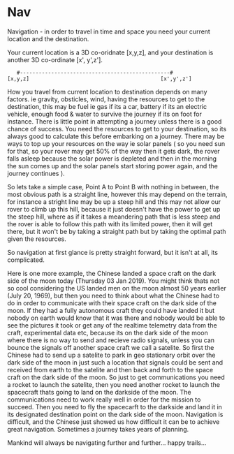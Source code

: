 # Nav
Navigation - in order to travel in time and space you need your current location and the destination.

Your current location is a 3D co-oridnate [x,y,z], and your destination is another 3D co-ordinate [x', y',z'].

       #------------------------------------------------#
    [x,y,z]                                          [x',y',z']

How you travel from current location to destination depends on many factors. ie gravity, obsticles, wind, having the resources to get to the destination, this may be fuel ie gas if its a car, battery if its an electric vehicle, enough food & water to survive the journey if its on foot for instance. There is little point in attempting a journey unless there is a good chance of success. You need the resources to get to your destination, so its always good to calculate this before embarking on a journey. There may be ways to top up your resources on the way ie solar panels ( so you need sun for that, so your rover may get 50% of the way then it gets dark, the rover falls asleep because the solar power is depleted and then in the morning the sun comes up and the solar panels start storing power again, and the journey continues ).

So lets take a simple case, Point A to Point B with nothing in between, the most obvious path is a straight line, however this may depend on the terrain, for instance a stright line may be up a steep hill and this may not allow our rover to climb up this hill, because it just doesn't have the power to get up the steep hill, where as if it takes a meandering path that is less steep and the rover is able to follow this path with its limited power, then it will get there, but it won't be by taking a straight path but by taking the optimal path given the resources.

So navigation at first glance is pretty straight forward, but it isn't at all, its complicated.

Here is one more example, the Chinese landed a space craft on the dark side of the moon today (Thursday 03 Jan 2019). You might think thats not so cool considering the US landed men on the moon almost 50 years earlier (July 20, 1969), but then you need to think about what the Chinese had to do in order to communicate with their space craft on the dark side of the moon. If they had a fully autonomous craft they could have landed it but nobody on earth would know that it was there and nobody would be able to see the pictures it took or get any of the realtime telemetry data from the craft, experimental data etc, because its on the dark side of the moon where there is no way to send and recieve radio signals, unless you can bounce the signals off another space craft we call a satelite. So first the Chinese had to send up a satelite to park in geo stationary orbit over the dark side of the moon in just such a location that signals could be sent and received from earth to the satelite and then back and forth to the space craft on the dark side of the moon. So just to get communications you need a rocket to launch the satelite, then you need another rocket to launch the spacecraft thats going to land on the darkside of the moon. The communications need to work really well in order for the mission to succeed. Then you need to fly the spacecarft to the darkside and land it in its designated destination point on the dark side of the moon. Navigation is difficult, and the Chinese just showed us how difficult it can be to achieve great navigation. Sometimes a journey takes years of planning.

Mankind will always be navigating further and further... happy trails...




